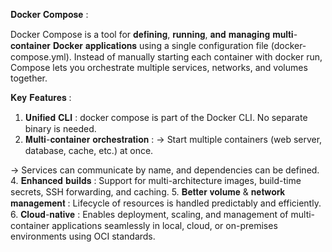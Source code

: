𝐃𝐨𝐜𝐤𝐞𝐫 𝐂𝐨𝐦𝐩𝐨𝐬𝐞 :

Docker Compose is a tool for 𝐝𝐞𝐟𝐢𝐧𝐢𝐧𝐠, 𝐫𝐮𝐧𝐧𝐢𝐧𝐠, 𝐚𝐧𝐝 𝐦𝐚𝐧𝐚𝐠𝐢𝐧𝐠 𝐦𝐮𝐥𝐭𝐢-𝐜𝐨𝐧𝐭𝐚𝐢𝐧𝐞𝐫 𝐃𝐨𝐜𝐤𝐞𝐫 𝐚𝐩𝐩𝐥𝐢𝐜𝐚𝐭𝐢𝐨𝐧𝐬 using a single configuration file (docker-compose.yml). Instead of manually starting each container with docker run, Compose lets you orchestrate multiple services, networks, and volumes together.



𝐊𝐞𝐲 𝐅𝐞𝐚𝐭𝐮𝐫𝐞𝐬 :
1. 𝐔𝐧𝐢𝐟𝐢𝐞𝐝 𝐂𝐋𝐈 :
docker compose is part of the Docker CLI. No separate binary is needed. 
2. 𝐌𝐮𝐥𝐭𝐢-𝐜𝐨𝐧𝐭𝐚𝐢𝐧𝐞𝐫 𝐨𝐫𝐜𝐡𝐞𝐬𝐭𝐫𝐚𝐭𝐢𝐨𝐧 :
-> Start multiple containers (web server, database, cache, etc.) at once.
   
-> Services can communicate by name, and dependencies can be defined.
4. 𝐄𝐧𝐡𝐚𝐧𝐜𝐞𝐝 𝐛𝐮𝐢𝐥𝐝𝐬 :
Support for multi-architecture images, build-time secrets, SSH forwarding, and caching.
5. 𝐁𝐞𝐭𝐭𝐞𝐫 𝐯𝐨𝐥𝐮𝐦𝐞 & 𝐧𝐞𝐭𝐰𝐨𝐫𝐤 𝐦𝐚𝐧𝐚𝐠𝐞𝐦𝐞𝐧𝐭 :
Lifecycle of resources is handled predictably and efficiently.
6. 𝐂𝐥𝐨𝐮𝐝-𝐧𝐚𝐭𝐢𝐯𝐞 :
Enables deployment, scaling, and management of multi-container applications seamlessly in local, cloud, or on-premises environments using OCI standards.
